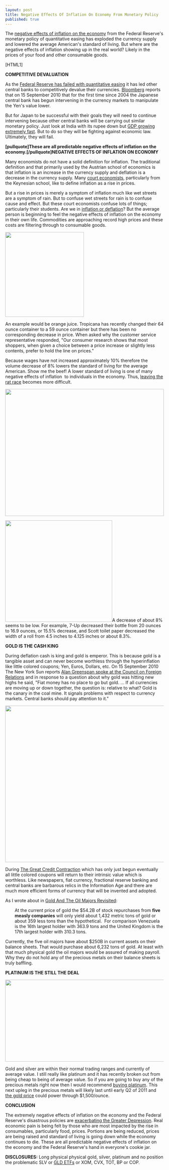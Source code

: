 ```yaml
---
layout: post
title: Negative Effects Of Inflation On Economy From Monetary Policy
published: true
---
```

<p>The <a title="negative effects of inflation on economy" href="http://www.runtogold.com/2010/09/negative-effects-of-inflation-on-economy-monetary-policy" target="_blank">negative effects of inflation on the economy</a> from the Federal Reserve's monetary policy of quantitative easing has exploded the currency supply and lowered the average American's standard of living. But where are the negative effects of inflation showing up in the real world? Likely in the prices of your food and other consumable goods.</p>
<p>[HTML1]</p>
<p><strong>COMPETITIVE DEVALUATION</strong></p>
<p>As the <a title="federal reserve quantitative easing" href="http://www.runtogold.com/2009/03/federal-reserve-will-fail-with-quantitative-easing/" target="_blank">Federal Reserve has failed with quantitative easing</a> it has led other central banks to competitively devalue their currencies. <a title="bloomberg" href="http://www.bloomberg.com/news/2010-09-15/yen-falls-on-speculation-of-intervention-noda-to-meet-press.html" target="_blank">Bloomberg</a> reports that on 15 September 2010 that for the first time since 2004 the Japanese central bank has begun intervening in the currency markets to manipulate the Yen's value lower.</p>
<p>But for Japan to be successful with their goals they will need to continue intervening because other central banks will be carrying out similar monetary policy. Just look at India with its rupee down but <a title="india gdp 2010" href="http://www.bloomberg.com/news/2010-05-31/indian-economic-growth-accelerates-adding-pressure-for-rate-increases.html" target="_blank">GDP growing extremely fast</a>. But to do so they will be fighting against economic law. Ultimately, they will fail.</p>
<p><strong>[pullquote]These are all predictable negative effects of inflation on the economy.[/pullquote]NEGATIVE EFFECTS OF INFLATION ON ECONOMY</strong></p>
<p>Many economists do not have a solid definition for inflation. The traditional definition and that primarily used by the Austrian school of economics is that inflation is an increase in the currency supply and deflation is a decrease in the currency supply. Many <a title="court economists" href="http://www.runtogold.com/2009/04/insane-psycho-sociopathic-court-economists/" target="_blank">court economists</a>, particularly from the Keynesian school, like to define inflation as a rise in prices.</p>
<p>But a rise in prices is merely a symptom of inflation much like wet streets are a symptom of rain. But to confuse wet streets for rain is to confuse cause and effect. But these court economists confuse lots of things; particularly their students. Are we in <a title="inflation or deflation" href="http://www.runtogold.com/2009/07/inflation-with-gary-north-or-deflation-with-mish/" target="_blank">inflation or deflation</a>? But the average person is beginning to feel the negative effects of inflation on the economy in their own life. Commodities are approaching record high prices and these costs are filtering through to consumable goods.</p>
<p><img class="aligncenter" title="smaller orange juice" src="{{ site.baseurl }}/images/smaller-orange-juice.jpg" alt="" width="250" height="269" /></p>
<p>An example would be orange juice. Tropicana has recently changed their 64 ounce container to a 59 ounce container but there has been no corresponding decrease in price. When asked why the customer service representative responded, "Our consumer research shows that most shoppers, when given a choice between a price increase or slightly less contents, prefer to hold the line on prices."</p>
<p>Because wages have not increased approximately 10% therefore the volume decrease of 8% lowers the standard of living for the average American. Show me the beef! A lower standard of living is one of many negative effects of inflation  to individuals in the economy. Thus, <a title="leaving the rat race" href="http://www.investitwisely.com/what-do-you-need-to-get-out-of-the-rat-race-and-achieve-financial-freedom/" target="_blank">leaving the rat race</a> becomes more difficult.</p>
<p><img class="aligncenter" title="smaller 7 up" src="{{ site.baseurl }}/images/7-up.jpg" alt="" width="504" height="403" /></p>
<p><img class="aligncenter" title="smaller toilet paper" src="{{ site.baseurl }}/images/toilet-paper.jpg" alt="" width="340" height="322" />A decrease of about 8% seems to be low. For example, 7-Up decreased their bottle from 20 ounces to 16.9 ounces, or 15.5% decrease, and Scott toilet paper decreased the width of a roll from 4.5 inches to 4.125 inches or about 8.3%.</p>
<p><strong>GOLD IS THE CASH KING</strong></p>
<p>During deflation cash is king and gold is emperor. This is because gold is a tangible asset and can never become worthless through the hyperinflation like little colored coupons; Yen, Euros, Dollars, etc. On 15 September 2010 The New York Sun reports <a title="alan greenspan central banks should buy gold" href="http://www.nysun.com/editorials/greenspans-warning-on-gold/87080" target="_blank">Alan Greenspan spoke at the Council on Foreign Relations</a> and in response to a question about why gold was hitting new highs he said, "Fiat money has no place to go but gold. ... If all currencies are moving up or down together, the question is: relative to what? Gold is the canary in the coal mine. It signals problems with respect to currency markets. Central banks should pay attention to it."</p>
<p><img class="aligncenter" title="liquidity pyramid" src="{{ site.baseurl }}/images/Liquidity-Pyramid.jpg" alt="" width="540" height="497" /></p>
<p>During <a title="credit contraction" href="http://www.creditcontraction.com" target="_blank">The Great Credit Contraction</a> which has only just begun eventually all little colored coupons will return to their intrinsic value which is worthless. Like newspapers, fiat currency, fractional reserve banking and central banks are barbarous relics in the Information Age and there are much more efficient forms of currency that will be invented and adopted.</p>
<p>As I wrote about in <a title="gold and oil majors revisted" href="http://www.runtogold.com/2009/11/gold-and-the-oil-majors-revisited/" target="_blank">Gold And The Oil Majors Revisited</a>:</p>
<p style="padding-left: 30px;">At the current price of gold the $54.2B of stock repurchases from <strong>five measly companies</strong> will only yield about 1,432 metric tons of gold or about 359 less tons than the hypothetical.  For comparison Venezuela is the 16th largest holder with 363.9 tons and the United Kingdom is the 17th largest holder with 310.3 tons.</p>
<p>Currently, the five oil majors have about $250B in current assets on their balance sheets. That would purchase about 6,232 tons of gold. At least with that much physical gold the oil majors would be assured of making payroll. Why they do not hold any of the precious metals on their balance sheets is truly baffling.</p>
<p><strong>PLATINUM IS THE STILL THE DEAL</strong></p>
<p><img class="aligncenter" title="platinum price" src="{{ site.baseurl }}/images/spot-platinum-price-200-day-moving-average-520w.png" alt="" width="520" height="260" /></p>
<p>Gold and silver are within their normal trading ranges and currently of average value. I still really like platinum and it has recently broken out from being cheap to being of average value. So if you are going to buy any of the precious metals right now then I would recommend <a title="buying platinum" href="http://www.runtogold.com/how-to-buy-gold-or-silver/" target="_blank">buying platinum</a>. This next upleg in the precious metals will likely last until early Q2 of 2011 and <a title="the gold price" href="http://www.runtogold.com/metal-prices/gold-price-and-gold-prices/" target="_blank">the gold price</a> could power through $1,500/ounce.</p>
<p><strong>CONCLUSION</strong></p>
<p>The extremely negative effects of inflation on the economy and the Federal Reserve's disastrous policies are <a title="greater depression" href="http://www.runtogold.com/2009/03/how-to-intentionally-exacerbate-the-greater-depression/" target="_blank">exacerbating the Greater Depression</a>. Real economic pain is being felt by those who are most impacted by the rise in consumables, particularly food, prices. Portions are being reduced, prices are being raised and standard of living is going down while the economy continues to die. These are all predictable negative effects of inflation on the economy and the Federal Reserve's hand in everyone's cookie jar.</p>
<p><strong>DISCLOSURES:</strong> Long physical physical gold, silver, platinum and no position the problematic SLV or <a title="gld etf" href="http://www.runtogold.com/2008/12/a-problem-with-gld-and-slv-etfs/" target="_blank">GLD ETFs</a> or XOM, CVX, TOT, BP or COP.</p>
<p>&nbsp;</p>
